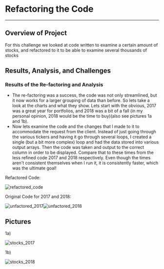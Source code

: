 # Refactoring the Code

---

## Overview of Project

For this challenge we looked at code written to examine a certain amount of stocks, and refactored to it to be able to examine several thousands of stocks

## Results, Analysis, and Challenges

### Results of the Re-factoring and Analysis
- The re-factoring was a success, the code was not only streamlined, but it now works for a larger grouping of data than before. So lets take a look at the charts and what they show. Lets start with the obvious, 2017 was a great year for portfolios, and 2018 was a bit of a fall (in my personal opinion, 2018 would be the time to buy)(also see pictures 1a and 1b). 
- Now lets examine the code and the changes that I made to it to accommodate the request from the client. Instead of 
just going through the various tickers and having it go through several loops, I created a single (but a bit more complex) loop and had the data stored into various output arrays. Then the code was taken and output to the correct column in order to be displayed. Compare that to these times from the less refined code 2017 and 2018 respectively. Even though the times aren't consistent themselves when I run it, it is consistently faster, which was the ultimate goal!

Refactored Code:

![refactored_code](https://user-images.githubusercontent.com/75768098/103468457-b2429e00-4d1e-11eb-9850-89c8d299a3aa.png)



Original Code for 2017 and 2018:

![unfactored_2017](https://user-images.githubusercontent.com/75768098/103468277-0ba9cd80-4d1d-11eb-89a5-86df0ac8bcd3.png)![unfactored_2018](https://user-images.githubusercontent.com/75768098/103468281-15333580-4d1d-11eb-8199-91267a6877a8.png)



## Pictures
1a)

![stocks_2017](https://user-images.githubusercontent.com/75768098/103468211-5a0a9c80-4d1c-11eb-9187-b8e1f41d60d0.png)

1b)

![stocks_2018](https://user-images.githubusercontent.com/75768098/103468225-78709800-4d1c-11eb-9477-49c214a91cdc.png)
